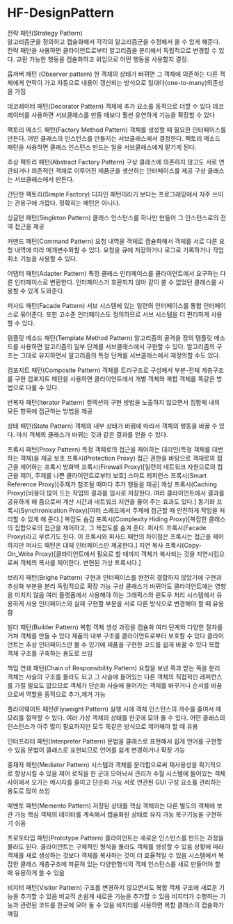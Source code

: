# HF-DesignPattern

전략 패턴(Strategy Pattern) <br/>
알고리즘군을 정의하고 캡슐화해서 각각의 알고리즘군을 수정해서 쓸 수 있게 해준다.
전략 패턴을 사용하면 클라이언트로부터 알고리즘을 분리해서 독립적으로 변경할 수 있다.
교환 가능한 행동을 캡슐화하고 위임으로 어떤 행동을 사용할지 결정.

옵저버 패턴 (Observer pattern)
한 객체의 상태가 바뀌면 그 객체에 의존하는 다른 객체에게 연락이 가고 
자동으로 내용이 갱신되는 방식으로 일대다(one-to-many)의존성을 가짐

데코레이터 패턴(Decorator Pattern) 
객체에 추가 요소를 동적으로 더할 수 있다 
데코레이터를 사용하면 서브클래스를 만들 때보다 훨씬 유연하게 기능을 확장할 수 있다

팩토리 메소드 패턴(Factory Method Pattern)
객체를 생성할 때 필요한 인터페이스를 만든다.
어떤 클래스의 인스턴스를 만들지는 서브클래스에서 결정한다.
팩토리 메소드 패턴을 사용하면 클래스 인스턴스 만드는 일을 서브클래스에게 맡기게 된다.

추상 팩토리 패턴(Abstract Factory Pattern)
구상 클래스에 의존하지 않고도 서로 연관되거나 의존적인 객체로 이루어진 제품군을 생산하는 인터페이스를 제공
구상 클래스는 서브클래스에서 만든다.

간단한 팩토리(Simple Factory)
디자인 패턴이라기 보다는 프로그래밍에서 자주 쓰이는 관용구에 가깝다.
정확히는 패턴은 아니다.

싱글턴 패턴(Singleton Pattern) 
클래스 인스턴스를 하나만 만들어 그 인스턴스로의 전역 접근을 제공

커맨드 패턴(Command Pattern)
요청 내역을 객체로 캡슐화해서 객체를 서로 다른 요청 내역에 따라 매개변수화할 수 있다.
요청을 큐에 저장하거나 로그로 기록하거나 작업 취소 기능을 사용할 수 있다.

어댑터 패턴(Adapter Pattern)
특정 클래스 인터페이스를 클라이언트에서 요구하는 다른 인터페이스로 변환한다.
인터페이스가 호환되지 않아 같이 쓸 수 없었던 클래스를 사용할 수 있게 도와준다.

퍼사드 패턴(Facade Pattern)
서브 시스템에 있는 일련의 인터페이스를 통합 인터페이스로 묶어준다.
또한 고수준 인터페이스도 정의하므로 서브 시스템을 더 편리하게 사용할 수 있다.

템플릿 메소드 패턴(Template Method Pattern)
알고리즘의 골격을 정의
템플릿 메소드를 사용하면 알고리즘의 일부 단계를 서브클래스에서 구현할 수 있다.
알고리즘의 구조는 그대로 유지하면서 알고리즘의 특정 단계를 서브클래스에서 재정의할 수도 있다.

컴포지트 패턴(Composite Pattern)
객체를 트리구조로 구성해서 부분-전체 계층구조를 구현
컴포지트 패턴을 사용하면 클라이언트에서 개별 객체와 복합 객체를 똑같은 방법으로 다룰 수 있다.

반복자 패턴(Iterator Pattern)
컬렉션의 구현 방법을 노출하지 않으면서 집합체 내의 모든
항목에 접근하는 방법을 제공

상태 패턴(State Pattern)
객체의 내부 상태가 바뀜에 따라서 객체의 행동을 바꿀 수 있다.
마치 객체의 클래스가 바뀌는 것과 같은 결과를 얻을 수 있다.

프록시 패턴(Proxy Pattern)
특정 객체로의 접근을 제어하는 대리인(특정 객체를 대변하는 객체)을 제공
보호 프록시(Protection Proxy)
접근 권한을 바탕으로 객체로의 접근을 제어하는 프록시
방화벽 프록시(Firewall Proxy)[일련의 네트워크 자원으로의 접근을 제어, 주제를 나쁜 클라이언트로부터 보호]
스마트 레퍼런스 프록시(Smart Reference Proxy)[주제가 참조될 때마다 추가 행동을 제공]
캐싱 프록시(Caching Proxy)[비용이 많이 드는 작업의 결과를 임시로 저장한다. 여러 클라이언트에서 결과를 공유하게 해 줌으로써 계산 시간과 네트워크 지연을 줄여 주는 효과도 있다.]
동기화 프록시(Synchronication Proxy)[여러 스레드에서 주제에 접근할 때 안전하게 작업을 처리할 수 있게 해 준다.]
복잡도 숨김 프록시(Complexity Hiding Proxy)[복잡한 클래스의 집합으로의 접근을 제어하고, 그 복잡도를 숨겨 준다. 퍼사드 프록시(Facade Proxy)라고 부르기도 한다.
이 프록시와 퍼사드 패턴의 차이점은 프록시는 접근을 제어하지만 퍼사드 패턴은 대체 인터페이스만 제공한다.]
지연 복사 프록시(Copy-On_Write Proxy)[클라이언트에서 필요로 할 때까지 객체가 복사되는 것을 지연시킴으로써 객체의 복사를 제어한다. 변현된 가상 프록시다.]

브리지 패턴(Brighe Pattern)
구현과 인터페이스를 완전히 결합하지 않았기에 구현과 추상화 부분을 분리 독립적으로 확장 가능
구상 클래스가 바뀌어도 클라이언트에는 영향을 미치지 않음 
여러 플랫폼에서 사용해야 하는 그래픽스와 윈도우 처리 시스템에서 유용하게 사용
인터페이스와 실제 구현할 부분을 서로 다른 방식으로 변경해야 할 때 유용함

빌더 패턴(Builder Pattern)
복합 객체 생성 과정을 캡슐화
여러 단계와 다양한 절차를 거쳐 객체를 만들 수 있다
제품의 내부 구조를 클라이언트로부터 보호할 수 있다
클라이언트는 추상 인터페이스만 볼 수 있기에 제품을 구현한 코드를 쉽게 바꿀 수 있다 
복합 객체 구조를 구축하는 용도로 쓰임

책임 연쇄 패턴(Chain of Responsibility Pattern)
요청을 보낸 쪽과 받는 쪽을 분리
객체는 사슬의 구조를 몰라도 되고 그 사슬에 들어있는 다른 객체의 직접적인 레퍼런스를 가질 필요도 없으므로 객체가 단순화
사슬에 들어가는 객체를 바꾸거나 순서를 바꿈으로써 역할을 동적으로 추가,제거 가능

플라이웨이트 패턴(Flyweight Pattern)
실행 시에 객체 인스턴스의 개수를 줄여서 메모리를 절약할 수 있다.
여러 가상 객체의 상태를 한곳에 모아 둘 수 있다.
어떤 클래스의 인스턴스가 아주 많이 필요하지만 모두 똑같은 방식으로 제어해야 할 때 유용

인터프리터 패턴(Interpreter Pattern)
문법을 클래스로 표현해서 쉽게 언어를 구현할 수 있음
문법이 클래스로 표현되므로 언어를 쉽게 변경하거나 확장 가능

중재자 패턴(Mediator Pattern)
시스템과 객체를 분리함으로써 재사용성을 획기적으로 향상시킬 수 있음
제어 로직을 한 군데 모아놔서 관리가 수월
시스템에 들어있는 객체 사이에서 오가는 메시지를 줄이고 단순화 가능
서로 연관된 GUI 구성 요소를 관리하는 용도로 많이 쓰임

메멘토 패턴(Memento Pattern)
저장된 상태를 핵심 객체와는 다른 별도의 객체에 보관 가능
핵심 객체의 데이터를 계속해서 캡슐화된 상태로 유지 가능
복구기능을 구현하기 쉬움

프로토타입 패턴(Prototype Pattern)
클라이언트는 새로운 인스턴스를 만드는 과정을 몰라도 된다.
클라이언트는 구체적인 형식을 몰라도 객체를 생성할 수 있음
상황에 따라 객체를 새로 생성하는 것보다 객체를 복사하는 것이 더 효율적일 수 있음
시스템에서 복잡한 클래스 계층구조에 파묻혀 있는 다양한형식의 객체 인스턴스를 새로 만들어야 할 때 유용하게 쓸 수 있음

비지터 패턴(Visitor Pattern)
구조를 변경하지 않으면서도 복합 객체 구조에 새로운 기능을 추가할 수 있음
비교적 손쉽게 새로운 기능을 추가할 수 있음
비지터가 수행하는 기능과 관련된 코드를 한곳에 모아 둘 수 있음
비지터를 사용하면 복합 클래스의 캡슐화가 꺠짐




